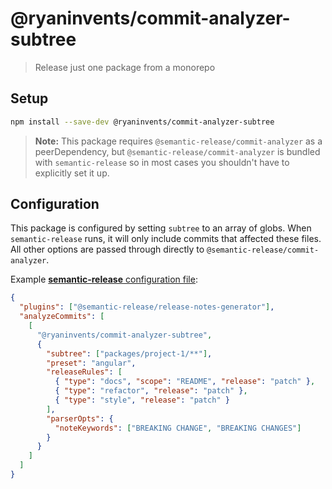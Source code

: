 # @ryaninvents/commit-analyzer-subtree

> Release just one package from a monorepo

## Setup

```bash
npm install --save-dev @ryaninvents/commit-analyzer-subtree
```

> **Note:** This package requires `@semantic-release/commit-analyzer` as a peerDependency, but `@semantic-release/commit-analyzer` is bundled with `semantic-release` so in most cases you shouldn't have to explicitly set it up.

## Configuration

This package is configured by setting `subtree` to an array of globs. When `semantic-release` runs, it will only include commits that affected these files. All other options are passed through directly to `@semantic-release/commit-analyzer`.

Example [**semantic-release** configuration file](https://github.com/semantic-release/semantic-release/blob/master/docs/usage/configuration.md#configuration):

```json
{
  "plugins": ["@semantic-release/release-notes-generator"],
  "analyzeCommits": [
    [
      "@ryaninvents/commit-analyzer-subtree",
      {
        "subtree": ["packages/project-1/**"],
        "preset": "angular",
        "releaseRules": [
          { "type": "docs", "scope": "README", "release": "patch" },
          { "type": "refactor", "release": "patch" },
          { "type": "style", "release": "patch" }
        ],
        "parserOpts": {
          "noteKeywords": ["BREAKING CHANGE", "BREAKING CHANGES"]
        }
      }
    ]
  ]
}
```
